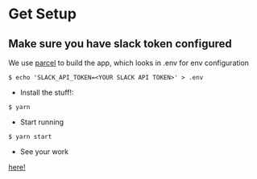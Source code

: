 # Get Setup

## Make sure you have slack token configured

We use [parcel](https://parceljs.org/env.html) to build the app, which looks in .env for env configuration

`$ echo 'SLACK_API_TOKEN=<YOUR SLACK API TOKEN>' > .env`

* Install the stuff!:

`$ yarn`

* Start running

`$ yarn start`

* See your work

[here!](http://localhost:1234)



